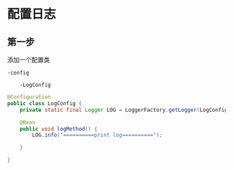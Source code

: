 # 配置日志



## 第一步



添加一个配置类 



```
-config

	-LogConfig
```



```java
@Configuration
public class LogConfig {
    private static final Logger LOG = LoggerFactory.getLogger(LogConfig.class);

    @Bean
    public void logMethod() {
        LOG.info("==========print log==========");

    }

}

```





